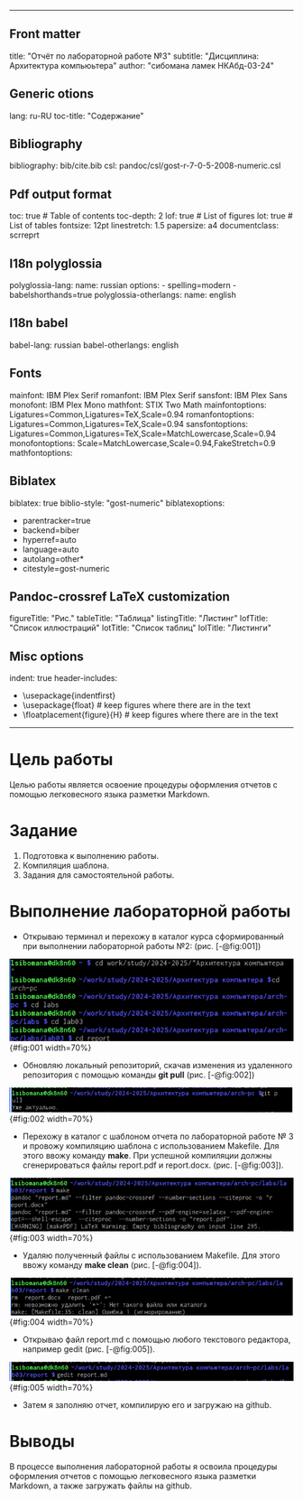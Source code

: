 
---
## Front matter
title: "Oтчёт по лабораторной работе №3"
subtitle: "Дисциплина: Архитектура компьюьтера"
author: "сибомана ламек НКАбд-03-24"

## Generic otions
lang: ru-RU
toc-title: "Содержание"

## Bibliography
bibliography: bib/cite.bib
csl: pandoc/csl/gost-r-7-0-5-2008-numeric.csl

## Pdf output format
toc: true # Table of contents
toc-depth: 2
lof: true # List of figures
lot: true # List of tables
fontsize: 12pt
linestretch: 1.5
papersize: a4
documentclass: scrreprt
## I18n polyglossia
polyglossia-lang:
  name: russian
  options:
	- spelling=modern
	- babelshorthands=true
polyglossia-otherlangs:
  name: english
## I18n babel
babel-lang: russian
babel-otherlangs: english
## Fonts
mainfont: IBM Plex Serif
romanfont: IBM Plex Serif
sansfont: IBM Plex Sans
monofont: IBM Plex Mono
mathfont: STIX Two Math
mainfontoptions: Ligatures=Common,Ligatures=TeX,Scale=0.94
romanfontoptions: Ligatures=Common,Ligatures=TeX,Scale=0.94
sansfontoptions: Ligatures=Common,Ligatures=TeX,Scale=MatchLowercase,Scale=0.94
monofontoptions: Scale=MatchLowercase,Scale=0.94,FakeStretch=0.9
mathfontoptions:
## Biblatex
biblatex: true
biblio-style: "gost-numeric"
biblatexoptions:
  - parentracker=true
  - backend=biber
  - hyperref=auto
  - language=auto
  - autolang=other*
  - citestyle=gost-numeric
## Pandoc-crossref LaTeX customization
figureTitle: "Рис."
tableTitle: "Таблица"
listingTitle: "Листинг"
lofTitle: "Список иллюстраций"
lotTitle: "Список таблиц"
lolTitle: "Листинги"
## Misc options
indent: true
header-includes:
  - \usepackage{indentfirst}
  - \usepackage{float} # keep figures where there are in the text
  - \floatplacement{figure}{H} # keep figures where there are in the text
---

# Цель работы

Целью работы является освоение процедуры оформления отчетов с помощью легковесного
языка разметки Markdown.

# Задание

1. Подготовка к выполнению работы.
1. Компиляция шаблона.
1. Задания для самостоятельной работы.

# Выполнение лабораторной работы

* Открываю терминал и перехожу в каталог курса сформированный при выполнении лабораторной работы №2: (рис. [-@fig:001])

![Терминал](image/1.png){#fig:001 width=70%}

* Обновляю локальный репозиторий, скачав изменения из удаленного репозитория с помощью команды **git pull** (рис. [-@fig:002])

![Команда git pull](image/2.png){#fig:002 width=70%}

* Перехожу в каталог с шаблоном отчета по лабораторной работе № 3 и провожу компиляцию шаблона с использованием Makefile. Для этого ввожу команду **make**. При успешной компиляции должны сгенерироваться файлы report.pdf и report.docx. (рис. [-@fig:003]).

![Команда make](image/3.png){#fig:003 width=70%}

* Удаляю полученный файлы с использованием Makefile. Для этого ввожу команду **make clean** (рис. [-@fig:004]).

![Команда make clean](image/4.png){#fig:004 width=70%}

* Открываю файл report.md c помощью любого текстового редактора, например gedit (рис. [-@fig:005]).

![Открываю файл](image/5.png){#fig:005 width=70%}

* Затем я заполняю отчет, компилирую его и загружаю на github.

# Выводы

В процессе выполнения лабораторной работы я освоила процедуры оформления отчетов с помощью легковесного языка разметки Markdown, а также загружать файлы на github.

